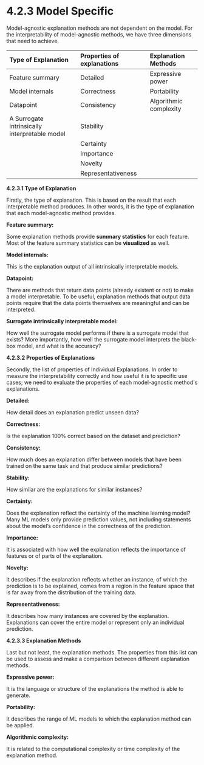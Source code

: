 # 4.2.3 Model Specific

Model-agnostic explanation methods are not dependent on the model. For the interpretability of model-agnostic methods, we have three dimensions that need to achieve.

| **Type of Explanation** | **Properties of explanations** | **Explanation Methods** |
| :--- | :--- | :--- |
| Feature summary | Detailed | Expressive power |
| Model internals | Correctness | Portability |
| Datapoint | Consistency | Algorithmic complexity |
| A Surrogate intrinsically interpretable model | Stability |  |
|  | Certainty |  |
|  | Importance |  |
|  | Novelty |  |
|  | Representativeness |  |

**4.2.3.1 Type of Explanation**

Firstly, the type of explanation. This is based on the result that each interpretable method produces. In other words, it is the type of explanation that each model-agnostic method provides.

**Feature summary:**

Some explanation methods provide **summary statistics** for each feature. Most of the feature summary statistics can be **visualized** as well.

**Model internals:**

This is the explanation output of all intrinsically interpretable models.

**Datapoint:**

There are methods that return data points \(already existent or not\) to make a model interpretable. To be useful, explanation methods that output data points require that the data points themselves are meaningful and can be interpreted.

**Surrogate intrinsically interpretable model:**

How well the surrogate model performs if there is a surrogate model that exists? More importantly, how well the surrogate model interprets the black-box model, and what is the accuracy?

**4.2.3.2 Properties of Explanations**

Secondly, the list of properties of Individual Explanations. In order to measure the interpretability correctly and how useful it is to specific use cases; we need to evaluate the properties of each model-agnostic method's explanations.

**Detailed:**

How detail does an explanation predict unseen data?

**Correctness:**

Is the explanation 100% correct based on the dataset and prediction?

**Consistency:**

How much does an explanation differ between models that have been trained on the same task and that produce similar predictions?

**Stability:**

How similar are the explanations for similar instances?

**Certainty:**

Does the explanation reflect the certainty of the machine learning model? Many ML models only provide prediction values, not including statements about the model’s confidence in the correctness of the prediction.

**Importance:**

It is associated with how well the explanation reflects the importance of features or of parts of the explanation.

**Novelty:**

It describes if the explanation reflects whether an instance, of which the prediction is to be explained, comes from a region in the feature space that is far away from the distribution of the training data.

**Representativeness:**

It describes how many instances are covered by the explanation. Explanations can cover the entire model or represent only an individual prediction.

**4.2.3.3 Explanation Methods**

Last but not least, the explanation methods. The properties from this list can be used to assess and make a comparison between different explanation methods.

**Expressive power:**

It is the language or structure of the explanations the method is able to generate.

**Portability:**

It describes the range of ML models to which the explanation method can be applied.

**Algorithmic complexity:**

It is related to the computational complexity or time complexity of the explanation method.

